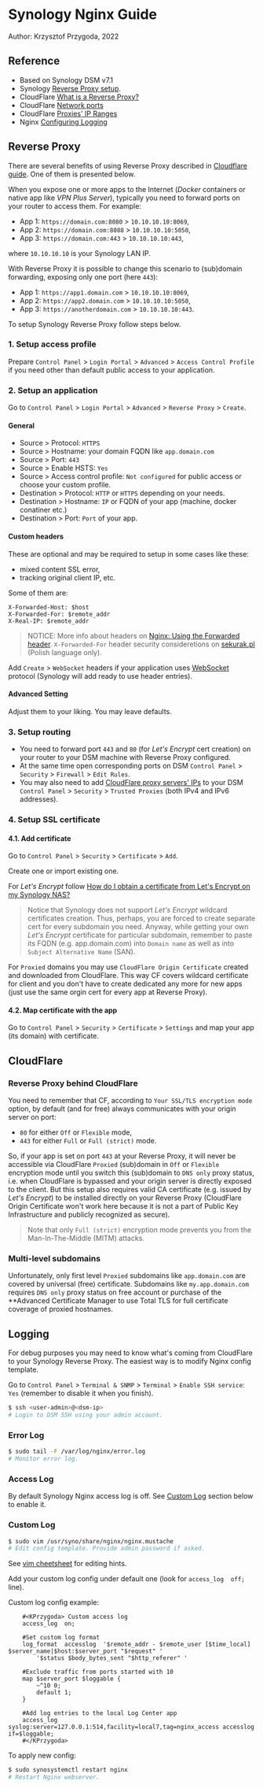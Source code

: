 # Synology Nginx Guide

Author: Krzysztof Przygoda, 2022

## Reference

[CloudFlare Reverse Proxy]: https://www.cloudflare.com/learning/cdn/glossary/reverse-proxy/

- Based on Synology DSM v7.1
- Synology [Reverse Proxy setup](https://kb.synology.com/en-us/DSM/help/DSM/AdminCenter/system_login_portal_advanced?version=7).
- CloudFlare [What is a Reverse Proxy?][CloudFlare Reverse Proxy]
- CloudFlare [Network ports](https://developers.cloudflare.com/fundamentals/get-started/reference/network-ports/)
- CloudFlare [Proxies' IP Ranges](https://www.cloudflare.com/en-gb/ips/)
- Nginx [Configuring Logging](https://docs.nginx.com/nginx/admin-guide/monitoring/logging/)

## Reverse Proxy

There are several benefits of using Reverse Proxy described in [Cloudflare guide][CloudFlare Reverse Proxy]. One of them is presented below.

When you expose one or more apps to the Internet (*Docker* containers or native app like *VPN Plus Server*), typically you need to forward ports on your router to access them. For example:

- App 1: `https://domain.com:8080` > `10.10.10.10:8069`,
- App 2: `https://domain.com:8088` > `10.10.10.10:5050`,
- App 3: `https://domain.com:443` > `10.10.10.10:443`,

where `10.10.10.10` is your Synology LAN IP.

With Reverse Proxy it is possible to change this scenario to (sub)domain forwarding, exposing only one port (here `443`):

- App 1: `https://app1.domain.com` > `10.10.10.10:8069`,
- App 2: `https://app2.domain.com` > `10.10.10.10:5050`,
- App 3: `https://anotherdomain.com` > `10.10.10.10:443`.

To setup Synology Reverse Proxy follow steps below.

### 1. Setup access profile

Prepare `Control Panel` > `Login Portal` > `Advanced` > `Access Control Profile` if you need other than default public access to your application.

### 2. Setup an application

Go to `Control Panel` > `Login Portal` > `Advanced` > `Reverse Proxy` > `Create`.

#### General

- Source > Protocol: `HTTPS`
- Source > Hostname: your domain FQDN like `app.domain.com`
- Source > Port: `443`
- Source > Enable HSTS: `Yes`
- Source > Access control profile: `Not configured` for public access or choose your custom profile.
- Destination > Protocol: `HTTP` or `HTTPS` depending on your needs.
- Destination > Hostname: `IP` or FQDN of your app (machine, docker conatiner etc.)
- Destination > Port: `Port` of your app.

#### Custom headers

These are optional and may be required to setup in some cases like these:

- mixed content SSL error,
- tracking original client IP, etc.

Some of them are:

```
X-Forwarded-Host: $host
X-Forwarded-For: $remote_addr
X-Real-IP: $remote_addr
```

> NOTICE: More info about headers on [Nginx: Using the Forwarded header](https://www.nginx.com/resources/wiki/start/topics/examples/forwarded/). `X-Forwarded-For` header security consideretions on [sekurak.pl](https://sekurak.pl/naglowek-x-forwarded-for-problemy-bezpieczenstwa/) (Polish language only).

Add `Create` > `WebSocket` headers if your application uses [WebSocket](https://en.wikipedia.org/wiki/WebSocket) protocol (Synology will add ready to use header entries).

#### Advanced Setting

Adjust them to your liking. You may leave defaults.

### 3. Setup routing

- You need to forward port `443` and `80` (for *Let's Encrypt* cert creation) on your router to your DSM machine with Reverse Proxy configured.
- At the same time open corresponding ports on DSM `Control Panel` > `Security` > `Firewall` > `Edit Rules`.
- You may also need to add [CloudFlare proxy servers' IPs](https://www.cloudflare.com/ips/) to your DSM `Control Panel` > `Security` > `Trusted Proxies` (both IPv4 and IPv6 addresses).

### 4. Setup SSL certificate

#### 4.1. Add certificate

Go to `Control Panel` > `Security` > `Certificate` > `Add`.

Create one or import existing one.

For *Let's Encrypt* follow [How do I obtain a certificate from Let's Encrypt on my Synology NAS?](https://kb.synology.com/en-me/DSM/tutorial/How_to_enable_HTTPS_and_create_a_certificate_signing_request_on_your_Synology_NAS)

> Notice that Synology does not support *Let's Encrypt* wildcard certificates creation. Thus, perhaps, you are forced to create separate cert for every subdomain you need. Anyway, while getting your own *Let's Encrypt* certificate for particular subdomain, remember to paste its FQDN (e.g. app.domain.com) into `Domain name` as well as into `Subject Alternative Name` (SAN).

For `Proxied` domains you may use `CloudFlare Origin Certificate` created and downloaded from CloudFlare. This way CF covers wildcard certificate for client and you don't have to create dedicated any more for new apps (just use the same orgin cert for every app at Reverse Proxy).

#### 4.2. Map certificate with the app

Go to `Control Panel` > `Security` > `Certificate` > `Settings` and map your app (its domain) with certificate.

## CloudFlare

### Reverse Proxy behind CloudFlare

You need to remember that CF, according to `Your SSL/TLS encryption mode` option, by default (and for free) always communicates with your origin server on port:

- `80` for either `Off` or `Flexible` mode,
- `443` for either `Full` or `Full (strict)` mode. 

So, if your app is set on port `443` at your Reverse Proxy, it will never be accessible via CloudFlare `Proxied` (sub)domain in `Off` or `Flexible` encryption mode until you switch this (sub)domain to `DNS only` proxy status, i.e. when CloudFlare is bypassed and your origin server is directly exposed to the client. But this setup also requires valid CA certificate (e.g. issued by *Let's Encrypt*) to be installed directly on your Reverse Proxy (CloudFlare Origin Certificate won't work here because it is not a part of Public Key Infrastructure and publicly recognized as secure).

> Note that only `Full (strict)` encryption mode prevents you from the Man-In-The-Middle (MITM) attacks.

### Multi-level subdomains

Unfortunately, only first level `Proxied` subdomains like `app.domain.com` are covered by universal (free) certificate.
Subdomains like `my.app.domain.com` requires `DNS only` proxy status on free account or purchase of the **Advanced Certificate Manager to use Total TLS for full certificate coverage of proxied hostnames.

## Logging

For debug purposes you may need to know what's coming from CloudFlare to your Synology Reverse Proxy.
The easiest way is to modify Nginx config template.

Go to `Control Panel` > `Terminal & SNMP` > `Terminal` > `Enable SSH service`: `Yes` (remember to disable it when you finish).

```bash
$ ssh <user-admin>@<dsm-ip>
# Login to DSM SSH using your admin account.
```

### Error Log

```bash
$ sudo tail -F /var/log/nginx/error.log
# Monitor error log.
```

### Access Log

By default Synology Nginx access log is off. See [Custom Log](#custom-log) section below to enable it.

### Custom Log

```bash
$ sudo vim /usr/syno/share/nginx/nginx.mustache
# Edit config template. Provide admin password if asked.
```

See [vim cheetsheet](https://devhints.io/vim) for editing hints.

Add your custom log config under default one (look for `access_log  off;` line).

Custom log config example:

```nginx
    #<KPrzygoda> Custom access log
    access_log  on;

    #Set custom log format
    log_format  accesslog  '$remote_addr - $remote_user [$time_local] $server_name|$host:$server_port "$request" '
        '$status $body_bytes_sent "$http_referer" '
    
    #Exclude traffic from ports started with 10
    map $server_port $loggable {
        ~^10 0;
        default 1;
    }

    #Add log entries to the local Log Center app
    access_log  syslog:server=127.0.0.1:514,facility=local7,tag=nginx_access accesslog if=$loggable;
    #</KPrzygoda>
```

To apply new config:

```bash
$ sudo synosystemctl restart nginx
# Restart Nginx webserver.
```
